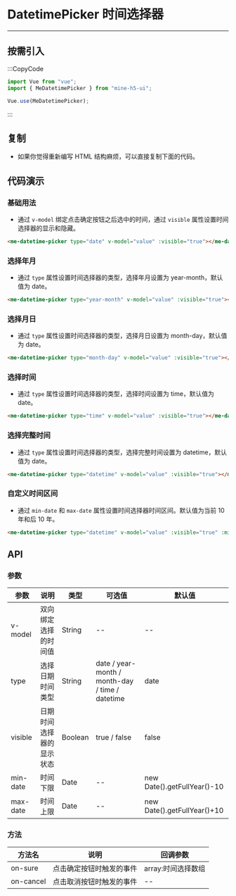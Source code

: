 # DatetimePicker 时间选择器

---

## 按需引入

:::CopyCode

```JavaScript
import Vue from "vue";
import { MeDatetimePicker } from "mine-h5-ui";

Vue.use(MeDatetimePicker);
```

:::

## 复制

- 如果你觉得重新编写 HTML 结构麻烦，可以直接复制下面的代码。

## 代码演示

### 基础用法

- 通过 `v-model` 绑定点击确定按钮之后选中的时间，通过 `visible` 属性设置时间选择器的显示和隐藏。

```HTML
<me-datetime-picker type="date" v-model="value" :visible="true"></me-datetime-picker>
```

### 选择年月

- 通过 `type` 属性设置时间选择器的类型，选择年月设置为 year-month，默认值为 date。

```HTML
<me-datetime-picker type="year-month" v-model="value" :visible="true"></me-datetime-picker>
```

### 选择月日

- 通过 `type` 属性设置时间选择器的类型，选择月日设置为 month-day，默认值为 date。

```HTML
<me-datetime-picker type="month-day" v-model="value" :visible="true"></me-datetime-picker>
```

### 选择时间

- 通过 `type` 属性设置时间选择器的类型，选择时间设置为 time，默认值为 date。

```HTML
<me-datetime-picker type="time" v-model="value" :visible="true"></me-datetime-picker>
```

### 选择完整时间

- 通过 `type` 属性设置时间选择器的类型，选择完整时间设置为 datetime，默认值为 date。

```HTML
<me-datetime-picker type="datetime" v-model="value" :visible="true"></me-datetime-picker>
```

### 自定义时间区间

- 通过 `min-date` 和 `max-date` 属性设置时间选择器时间区间。默认值为当前 10 年和后 10 年。

```HTML
<me-datetime-picker type="datetime" v-model="value" :visible="true" :min-date="" :max-date="" ></me-datetime-picker>
```

## API

### 参数

| 参数     | 说明                     | 类型    | 可选值                                          | 默认值                      |
| -------- | ------------------------ | ------- | ----------------------------------------------- | --------------------------- |
| v-model  | 双向绑定选择的时间值     | String  | --                                              | --                          |
| type     | 选择日期时间类型         | String  | date / year-month / month-day / time / datetime | date                        |
| visible  | 日期时间选择器的显示状态 | Boolean | true / false                                    | false                       |
| min-date | 时间下限                 | Date    | --                                              | new Date().getFullYear()-10 |
| max-date | 时间上限                 | Date    | --                                              | new Date().getFullYear()+10 |

### 方法

| 方法名    | 说明                     | 回调参数           |
| --------- | ------------------------ | ------------------ |
| on-sure   | 点击确定按钮时触发的事件 | array:时间选择数组 |
| on-cancel | 点击取消按钮时触发的事件 | --                 |
